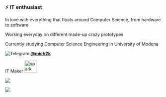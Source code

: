 ### ⚡ IT enthusiast

In love with everything that floats around Computer Science, from hardware to software

Working everyday on different made-up crazy prototypes

Currently studying Computer Science Engineering in University of Modena

<img alt="Telegram" src="https://img.shields.io/badge/Telegram-2CA5E0?style=flat-square&logo=telegram&logoColor=white" /> <a href="http://t.me/mich2k"> 
   <u><b>@mich2k</b></u> </a> 

IT Maker <img alt="spark gif" src="https://media4.giphy.com/media/TnPhv5CI8rHK8/200.gif" width="40x" height="40px"/>
   <br>
      
 <!-- ![](https://github-readme-stats.vercel.app/api?username=mich2k&show_icons=true&theme=dracula&border_radius=5&include_all_commits=true) 
      
[![GitHub Stats](https://github-readme-stats.vercel.app/api?username=mich2k&line_height=31.5&theme=dracula&show_icons=true&count_private=true&include_all_commits=true&hide=contribs,stars)](https://github.com/mich2k)
  [![Top Langs](https://github-readme-stats.vercel.app/api/top-langs/?username=mich2k&layout=compact&theme=dracula)](https://github.com/mich2k)

-->


![](https://github.com/mich2k/gh-stats/blob/master/generated/overview.svg)

![](https://github.com/mich2k/gh-stats/blob/master/generated/languages.svg)


